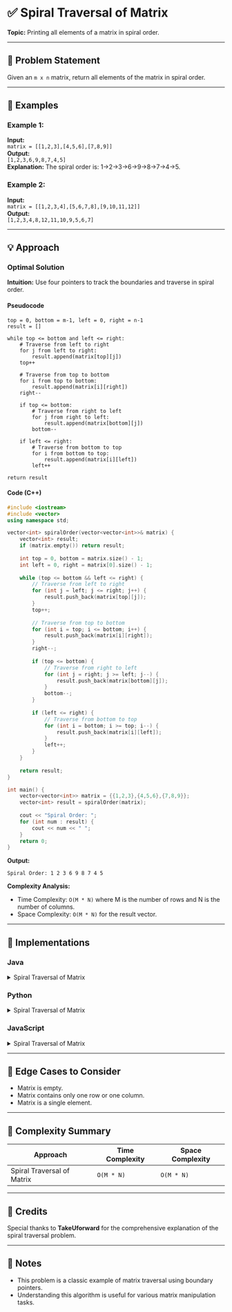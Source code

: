 # ✅ Spiral Traversal of Matrix

**Topic:** Printing all elements of a matrix in spiral order.

---

## 📌 Problem Statement

Given an `m x n` matrix, return all elements of the matrix in spiral order.

---

## 🧪 Examples

### Example 1:
**Input:**  
`matrix = [[1,2,3],[4,5,6],[7,8,9]]`  
**Output:**  
`[1,2,3,6,9,8,7,4,5]`  
**Explanation:** The spiral order is: 1→2→3→6→9→8→7→4→5.

### Example 2:
**Input:**  
`matrix = [[1,2,3,4],[5,6,7,8],[9,10,11,12]]`  
**Output:**  
`[1,2,3,4,8,12,11,10,9,5,6,7]`

---

## 💡 Approach

### Optimal Solution

**Intuition:** Use four pointers to track the boundaries and traverse in spiral order.

#### Pseudocode
```
top = 0, bottom = m-1, left = 0, right = n-1
result = []

while top <= bottom and left <= right:
    # Traverse from left to right
    for j from left to right:
        result.append(matrix[top][j])
    top++
    
    # Traverse from top to bottom
    for i from top to bottom:
        result.append(matrix[i][right])
    right--
    
    if top <= bottom:
        # Traverse from right to left
        for j from right to left:
            result.append(matrix[bottom][j])
        bottom--
    
    if left <= right:
        # Traverse from bottom to top
        for i from bottom to top:
            result.append(matrix[i][left])
        left++

return result
```

#### Code (C++)
```cpp
#include <iostream>
#include <vector>
using namespace std;

vector<int> spiralOrder(vector<vector<int>>& matrix) {
    vector<int> result;
    if (matrix.empty()) return result;
    
    int top = 0, bottom = matrix.size() - 1;
    int left = 0, right = matrix[0].size() - 1;
    
    while (top <= bottom && left <= right) {
        // Traverse from left to right
        for (int j = left; j <= right; j++) {
            result.push_back(matrix[top][j]);
        }
        top++;
        
        // Traverse from top to bottom
        for (int i = top; i <= bottom; i++) {
            result.push_back(matrix[i][right]);
        }
        right--;
        
        if (top <= bottom) {
            // Traverse from right to left
            for (int j = right; j >= left; j--) {
                result.push_back(matrix[bottom][j]);
            }
            bottom--;
        }
        
        if (left <= right) {
            // Traverse from bottom to top
            for (int i = bottom; i >= top; i--) {
                result.push_back(matrix[i][left]);
            }
            left++;
        }
    }
    
    return result;
}

int main() {
    vector<vector<int>> matrix = {{1,2,3},{4,5,6},{7,8,9}};
    vector<int> result = spiralOrder(matrix);
    
    cout << "Spiral Order: ";
    for (int num : result) {
        cout << num << " ";
    }
    return 0;
}
```

**Output:**
```
Spiral Order: 1 2 3 6 9 8 7 4 5 
```

**Complexity Analysis:**
- Time Complexity: `O(M * N)` where M is the number of rows and N is the number of columns.
- Space Complexity: `O(M * N)` for the result vector.

---

## 🧷 Implementations

### Java

<details>
<summary>Spiral Traversal of Matrix</summary>

```java
import java.util.ArrayList;

public class Main {
    static ArrayList<Integer> spiralOrder(int[][] matrix) {
        ArrayList<Integer> result = new ArrayList<>();
        if (matrix.length == 0) return result;
        
        int top = 0, bottom = matrix.length - 1;
        int left = 0, right = matrix[0].length - 1;
        
        while (top <= bottom && left <= right) {
            // Traverse from left to right
            for (int j = left; j <= right; j++) {
                result.add(matrix[top][j]);
            }
            top++;
            
            // Traverse from top to bottom
            for (int i = top; i <= bottom; i++) {
                result.add(matrix[i][right]);
            }
            right--;
            
            if (top <= bottom) {
                // Traverse from right to left
                for (int j = right; j >= left; j--) {
                    result.add(matrix[bottom][j]);
                }
                bottom--;
            }
            
            if (left <= right) {
                // Traverse from bottom to top
                for (int i = bottom; i >= top; i--) {
                    result.add(matrix[i][left]);
                }
                left++;
            }
        }
        
        return result;
    }
    
    public static void main(String[] args) {
        int[][] matrix = {{1,2,3},{4,5,6},{7,8,9}};
        ArrayList<Integer> result = spiralOrder(matrix);
        
        System.out.print("Spiral Order: ");
        for (int num : result) {
            System.out.print(num + " ");
        }
    }
}
```

</details>

### Python

<details>
<summary>Spiral Traversal of Matrix</summary>

```python
def spiral_order(matrix):
    if not matrix:
        return []
    
    result = []
    top, bottom = 0, len(matrix) - 1
    left, right = 0, len(matrix[0]) - 1
    
    while top <= bottom and left <= right:
        # Traverse from left to right
        for j in range(left, right + 1):
            result.append(matrix[top][j])
        top += 1
        
        # Traverse from top to bottom
        for i in range(top, bottom + 1):
            result.append(matrix[i][right])
        right -= 1
        
        if top <= bottom:
            # Traverse from right to left
            for j in range(right, left - 1, -1):
                result.append(matrix[bottom][j])
            bottom -= 1
        
        if left <= right:
            # Traverse from bottom to top
            for i in range(bottom, top - 1, -1):
                result.append(matrix[i][left])
            left += 1
    
    return result

matrix = [[1,2,3],[4,5,6],[7,8,9]]
result = spiral_order(matrix)
print("Spiral Order:", result)
```

</details>

### JavaScript

<details>
<summary>Spiral Traversal of Matrix</summary>

```javascript
function spiralOrder(matrix) {
    if (matrix.length === 0) return [];
    
    let result = [];
    let top = 0, bottom = matrix.length - 1;
    let left = 0, right = matrix[0].length - 1;
    
    while (top <= bottom && left <= right) {
        // Traverse from left to right
        for (let j = left; j <= right; j++) {
            result.push(matrix[top][j]);
        }
        top++;
        
        // Traverse from top to bottom
        for (let i = top; i <= bottom; i++) {
            result.push(matrix[i][right]);
        }
        right--;
        
        if (top <= bottom) {
            // Traverse from right to left
            for (let j = right; j >= left; j--) {
                result.push(matrix[bottom][j]);
            }
            bottom--;
        }
        
        if (left <= right) {
            // Traverse from bottom to top
            for (let i = bottom; i >= top; i--) {
                result.push(matrix[i][left]);
            }
            left++;
        }
    }
    
    return result;
}

let matrix = [[1,2,3],[4,5,6],[7,8,9]];
let result = spiralOrder(matrix);
console.log("Spiral Order:", result);
```

</details>

---

## 🧭 Edge Cases to Consider

* Matrix is empty.
* Matrix contains only one row or one column.
* Matrix is a single element.

---

## 🧾 Complexity Summary

| Approach                | Time Complexity | Space Complexity |
| ----------------------- | --------------- | ---------------- |
| Spiral Traversal of Matrix | `O(M * N)`    | `O(M * N)`       |

---

## 🙌 Credits

Special thanks to **TakeUforward** for the comprehensive explanation of the spiral traversal problem.

---

## 📣 Notes

* This problem is a classic example of matrix traversal using boundary pointers.
* Understanding this algorithm is useful for various matrix manipulation tasks.
